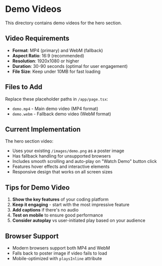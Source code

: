 # Demo Videos

This directory contains demo videos for the hero section.

## Video Requirements

- **Format**: MP4 (primary) and WebM (fallback)
- **Aspect Ratio**: 16:9 (recommended)
- **Resolution**: 1920x1080 or higher
- **Duration**: 30-90 seconds (optimal for user engagement)
- **File Size**: Keep under 10MB for fast loading

## Files to Add

Replace these placeholder paths in `/app/page.tsx`:

- `demo.mp4` - Main demo video (MP4 format)
- `demo.webm` - Fallback demo video (WebM format)

## Current Implementation

The hero section video:
- Uses your existing `/images/demo.png` as a poster image
- Has fallback handling for unsupported browsers
- Includes smooth scrolling and auto-play on "Watch Demo" button click
- Features hover effects and interactive elements
- Responsive design that works on all screen sizes

## Tips for Demo Video

1. **Show the key features** of your coding platform
2. **Keep it engaging** - start with the most impressive feature
3. **Add captions** if there's no audio
4. **Test on mobile** to ensure good performance
5. **Consider autoplay** vs user-initiated play based on your audience

## Browser Support

- Modern browsers support both MP4 and WebM
- Falls back to poster image if video fails to load
- Mobile-optimized with `playsInline` attribute
